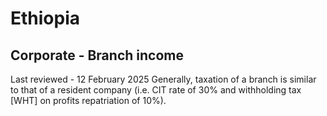 # Ethiopia
## Corporate - Branch income
Last reviewed - 12 February 2025
Generally, taxation of a branch is similar to that of a resident company (i.e. CIT rate of 30% and withholding tax [WHT] on profits repatriation of 10%).
